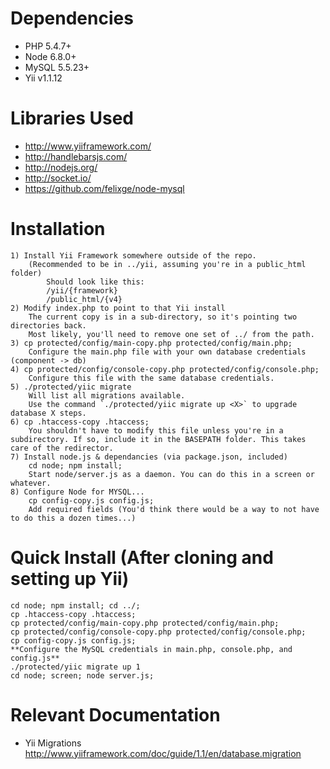 Dependencies
================================
* PHP 5.4.7+
* Node 6.8.0+
* MySQL 5.5.23+
* Yii v1.1.12


Libraries Used
================================
* http://www.yiiframework.com/
* http://handlebarsjs.com/
* http://nodejs.org/
* http://socket.io/
* https://github.com/felixge/node-mysql

Installation
================================
	1) Install Yii Framework somewhere outside of the repo. 
		(Recommended to be in ../yii, assuming you're in a public_html folder)
			Should look like this:
			/yii/{framework}
			/public_html/{v4}
	2) Modify index.php to point to that Yii install
		The current copy is in a sub-directory, so it's pointing two directories back.
		Most likely, you'll need to remove one set of ../ from the path.
	3) cp protected/config/main-copy.php protected/config/main.php; 
		Configure the main.php file with your own database credentials (component -> db)
	4) cp protected/config/console-copy.php protected/config/console.php;
		Configure this file with the same database credentials.
	5) ./protected/yiic migrate
		Will list all migrations available. 
		Use the command `./protected/yiic migrate up <X>` to upgrade database X steps.
	6) cp .htaccess-copy .htaccess;
		You shouldn't have to modify this file unless you're in a subdirectory. If so, include it in the BASEPATH folder. This takes care of the redirector.
	7) Install node.js & dependancies (via package.json, included)
		cd node; npm install;
		Start node/server.js as a daemon. You can do this in a screen or whatever.
	8) Configure Node for MYSQL...
		cp config-copy.js config.js;
		Add required fields (You'd think there would be a way to not have to do this a dozen times...)

Quick Install (After cloning and setting up Yii)
================================
	cd node; npm install; cd ../;
	cp .htaccess-copy .htaccess;
	cp protected/config/main-copy.php protected/config/main.php;
	cp protected/config/console-copy.php protected/config/console.php;
	cp config-copy.js config.js;
	**Configure the MySQL credentials in main.php, console.php, and config.js**
	./protected/yiic migrate up 1
	cd node; screen; node server.js;
	

Relevant Documentation
================================
* Yii Migrations
	 http://www.yiiframework.com/doc/guide/1.1/en/database.migration

